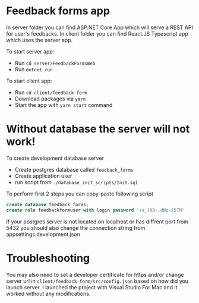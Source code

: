 # Feedback forms app

In server folder you can find ASP.NET Core App which will serve a REST API for user's feedbacks.
In client folder you can find React.JS Typescript app which uses the server app.

To start server app:
- Run `cd server/FeedbackFormsWeb`
- Run `dotnet run`

To start client app:
- Run `cd client/feedback-form`
- Download packages via `yarn`
- Start the app with `yarn start` command

# Without database the server will not work!

To create development database server
- Create postgres database called `feedback_forms`
- Create application user
- run script from `./database_init_scripts/Init.sql`

To perform first 2 steps you can copy-paste following script

```sql
create database feedback_forms;
create role feedbackformuser with login password 'sa_]K8-,dNz-J57M'
```

If your postgres server is not located on localhost or has diffrent port from 5432 you should also change the connection string from appsettings.development.json


# Troubleshooting

You may also need to set a developer certificate for https and/or change server url in `client/feedback-form/src/config.json`
based on how did you launch server. I launched the project with Visual Studio For Mac and it worked without any modifications.
